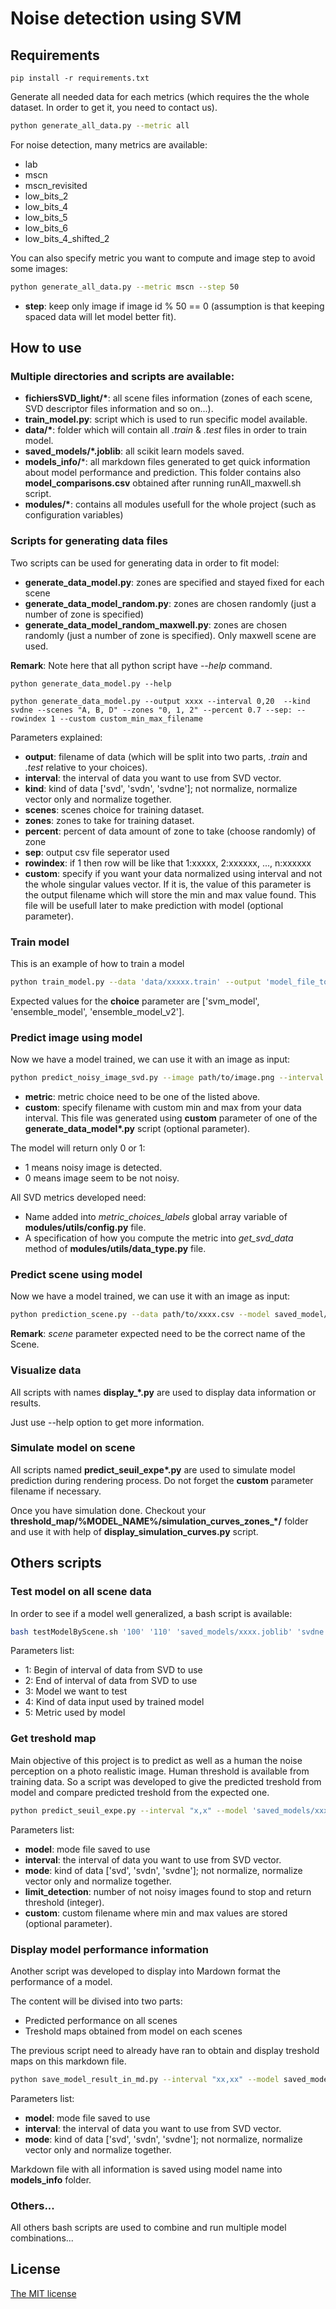 # Noise detection using SVM

## Requirements

```
pip install -r requirements.txt
```

Generate all needed data for each metrics (which requires the the whole dataset. In order to get it, you need to contact us).

```bash
python generate_all_data.py --metric all
```

For noise detection, many metrics are available:
- lab
- mscn
- mscn_revisited
- low_bits_2
- low_bits_4
- low_bits_5
- low_bits_6
- low_bits_4_shifted_2

You can also specify metric you want to compute and image step to avoid some images:
```bash
python generate_all_data.py --metric mscn --step 50
```

- **step**: keep only image if image id % 50 == 0 (assumption is that keeping spaced data will let model better fit).

## How to use

### Multiple directories and scripts are available:


- **fichiersSVD_light/\***: all scene files information (zones of each scene, SVD descriptor files information and so on...).
- **train_model.py**: script which is used to run specific model available.
- **data/\***: folder which will contain all *.train* & *.test* files in order to train model.
- **saved_models/*.joblib**: all scikit learn models saved.
- **models_info/***: all markdown files generated to get quick information about model performance and prediction. This folder contains also **model_comparisons.csv** obtained after running runAll_maxwell.sh script.
- **modules/\***: contains all modules usefull for the whole project (such as configuration variables)

### Scripts for generating data files

Two scripts can be used for generating data in order to fit model:
- **generate_data_model.py**: zones are specified and stayed fixed for each scene
- **generate_data_model_random.py**: zones are chosen randomly (just a number of zone is specified)
- **generate_data_model_random_maxwell.py**: zones are chosen randomly (just a number of zone is specified). Only maxwell scene are used.


**Remark**: Note here that all python script have *--help* command.

```
python generate_data_model.py --help

python generate_data_model.py --output xxxx --interval 0,20  --kind svdne --scenes "A, B, D" --zones "0, 1, 2" --percent 0.7 --sep: --rowindex 1 --custom custom_min_max_filename
```

Parameters explained:
- **output**: filename of data (which will be split into two parts, *.train* and *.test* relative to your choices).
- **interval**: the interval of data you want to use from SVD vector.
- **kind**: kind of data ['svd', 'svdn', 'svdne']; not normalize, normalize vector only and normalize together.
- **scenes**: scenes choice for training dataset.
- **zones**: zones to take for training dataset.
- **percent**: percent of data amount of zone to take (choose randomly) of zone
- **sep**: output csv file seperator used
- **rowindex**: if 1 then row will be like that 1:xxxxx, 2:xxxxxx, ..., n:xxxxxx
- **custom**: specify if you want your data normalized using interval and not the whole singular values vector. If it is, the value of this parameter is the output filename which will store the min and max value found. This file will be usefull later to make prediction with model (optional parameter).

### Train model

This is an example of how to train a model

```bash
python train_model.py --data 'data/xxxxx.train' --output 'model_file_to_save' --choice 'model_choice'
```

Expected values for the **choice** parameter are ['svm_model', 'ensemble_model', 'ensemble_model_v2'].

### Predict image using model

Now we have a model trained, we can use it with an image as input:

```bash
python predict_noisy_image_svd.py --image path/to/image.png --interval "x,x" --model saved_models/xxxxxx.joblib --metric 'lab' --mode 'svdn' --custom 'min_max_filename'
```

- **metric**: metric choice need to be one of the listed above.
- **custom**: specify filename with custom min and max from your data interval. This file was generated using **custom** parameter of one of the **generate_data_model\*.py** script (optional parameter).

The model will return only 0 or 1:
- 1 means noisy image is detected.
- 0 means image seem to be not noisy.

All SVD metrics developed need:
- Name added into *metric_choices_labels* global array variable of **modules/utils/config.py** file.
- A specification of how you compute the metric into *get_svd_data* method of **modules/utils/data_type.py** file.

### Predict scene using model

Now we have a model trained, we can use it with an image as input:

```bash
python prediction_scene.py --data path/to/xxxx.csv --model saved_model/xxxx.joblib --output xxxxx --scene xxxx
```
**Remark**: *scene* parameter expected need to be the correct name of the Scene.

### Visualize data

All scripts with names **display_\*.py** are used to display data information or results.

Just use --help option to get more information.

### Simulate model on scene

All scripts named **predict_seuil_expe\*.py** are used to simulate model prediction during rendering process. Do not forget the **custom** parameter filename if necessary.

Once you have simulation done. Checkout your **threshold_map/%MODEL_NAME%/simulation\_curves\_zones\_\*/** folder and use it with help of **display_simulation_curves.py** script.

## Others scripts

### Test model on all scene data

In order to see if a model well generalized, a bash script is available:

```bash
bash testModelByScene.sh '100' '110' 'saved_models/xxxx.joblib' 'svdne' 'lab'
```

Parameters list:
- 1: Begin of interval of data from SVD to use
- 2: End of interval of data from SVD to use
- 3: Model we want to test
- 4: Kind of data input used by trained model
- 5: Metric used by model


### Get treshold map

Main objective of this project is to predict as well as a human the noise perception on a photo realistic image. Human threshold is available from training data. So a script was developed to give the predicted treshold from model and compare predicted treshold from the expected one.

```bash
python predict_seuil_expe.py --interval "x,x" --model 'saved_models/xxxx.joblib' --mode ["svd", "svdn", "svdne"] --metric ['lab', 'mscn', ...] --limit_detection xx --custom 'custom_min_max_filename'
```

Parameters list:
- **model**: mode file saved to use
- **interval**: the interval of data you want to use from SVD vector.
- **mode**: kind of data ['svd', 'svdn', 'svdne']; not normalize, normalize vector only and normalize together.
- **limit_detection**: number of not noisy images found to stop and return threshold (integer).
- **custom**: custom filename where min and max values are stored (optional parameter).

### Display model performance information

Another script was developed to display into Mardown format the performance of a model.

The content will be divised into two parts:
- Predicted performance on all scenes
- Treshold maps obtained from model on each scenes

The previous script need to already have ran to obtain and display treshold maps on this markdown file.

```bash
python save_model_result_in_md.py --interval "xx,xx" --model saved_models/xxxx.joblib --mode ["svd", "svdn", "svdne"] --metric ['lab', 'mscn']
```

Parameters list:
- **model**: mode file saved to use
- **interval**: the interval of data you want to use from SVD vector.
- **mode**: kind of data ['svd', 'svdn', 'svdne']; not normalize, normalize vector only and normalize together.

Markdown file with all information is saved using model name into **models_info** folder.

### Others...

All others bash scripts are used to combine and run multiple model combinations...

## License

[The MIT license](https://github.com/prise-3d/Thesis-NoiseDetection-metrics/blob/master/LICENSE)
